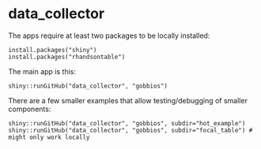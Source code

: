 # data_collector

The apps require at least two packages to be locally installed:

```
install.packages("shiny")
install.packages("rhandsontable")
```

The main app is this:

```
shiny::runGitHub("data_collector", "gobbios")
```


There are a few smaller examples that allow testing/debugging of smaller components:

```
shiny::runGitHub("data_collector", "gobbios", subdir="hot_example")
shiny::runGitHub("data_collector", "gobbios", subdir="focal_table") # might only work locally
```


